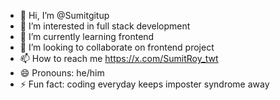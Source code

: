 - 👋 Hi, I’m @Sumitgitup
- 👀 I’m interested in full stack development
- 🌱 I’m currently learning frontend
- 💞️ I’m looking to collaborate on frontend project
- 📫 How to reach me https://x.com/SumitRoy_twt
- 😄 Pronouns: he/him
- ⚡ Fun fact: coding everyday keeps imposter syndrome away

<!---
Sumitgitup/Sumitgitup is a ✨ special ✨ repository because its `README.md` (this file) appears on your GitHub profile.
You can click the Preview link to take a look at your changes.
--->
